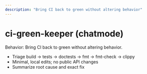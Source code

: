 ```yaml
---
description: "Bring CI back to green without altering behavior"
---
```


# ci-green-keeper (chatmode)

Behavior: Bring CI back to green without altering behavior.

- Triage build → tests → doctests → fmt → fmt-check → clippy
- Minimal, local edits; no public API changes
- Summarize root cause and exact fix
